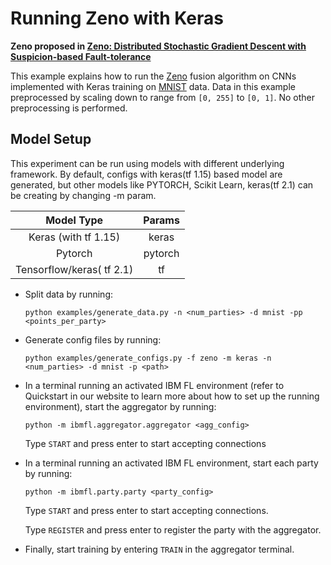 
# Running Zeno with Keras

**Zeno proposed in [Zeno: Distributed Stochastic Gradient Descent with Suspicion-based Fault-tolerance](http://proceedings.mlr.press/v97/xie19b.html)**

This example explains how to run the [Zeno](http://proceedings.mlr.press/v97/xie19b.html) fusion algorithm on CNNs implemented with Keras training
on [MNIST](http://yann.lecun.com/exdb/mnist/) data. Data in this example preprocessed by scaling down to range from `[0, 255]` to `[0, 1]`.
No other preprocessing is performed.

## Model Setup

This experiment can be run using models with different underlying framework. By default, configs with keras(tf 1.15) based model are generated, but other models like PYTORCH, Scikit Learn, keras(tf 2.1) can be creating by changing -m param.


|       Model Type           |  Params   |
|:--------------------------:|:--------: |
|   Keras (with tf 1.15)     |  keras    |
|         Pytorch            |  pytorch  |
|   Tensorflow/keras( tf 2.1) |  tf   |


- Split data by running:
    ```
    python examples/generate_data.py -n <num_parties> -d mnist -pp <points_per_party>
    ```
- Generate config files by running:
    ```
    python examples/generate_configs.py -f zeno -m keras -n <num_parties> -d mnist -p <path>
    ```
- In a terminal running an activated IBM FL environment 
(refer to Quickstart in our website to learn more about how to set up the running environment), start the aggregator by running:
    ```
    python -m ibmfl.aggregator.aggregator <agg_config>
    ```
    Type `START` and press enter to start accepting connections
- In a terminal running an activated IBM FL environment, start each party by running:
    ```
    python -m ibmfl.party.party <party_config>
    ```
    Type `START` and press enter to start accepting connections.
    
    Type  `REGISTER` and press enter to register the party with the aggregator. 
- Finally, start training by entering `TRAIN` in the aggregator terminal.